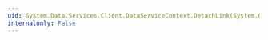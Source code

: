 ```yaml
---
uid: System.Data.Services.Client.DataServiceContext.DetachLink(System.Object,System.String,System.Object)
internalonly: False
---
```

